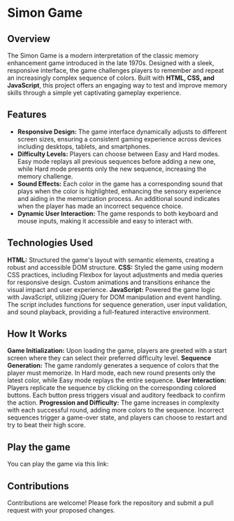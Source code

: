 # Simon Game
## Overview
The Simon Game is a modern interpretation of the classic memory enhancement game introduced in the late 1970s.
Designed with a sleek, responsive interface, the game challenges players to remember and repeat an increasingly complex sequence of colors.
Built with **HTML, CSS, and JavaScript**, this project offers an engaging way to test and improve memory skills through a simple yet captivating gameplay experience.

## Features
- **Responsive Design:** The game interface dynamically adjusts to different screen sizes, ensuring a consistent gaming experience across devices including desktops, tablets, and smartphones.
- **Difficulty Levels:** Players can choose between Easy and Hard modes. Easy mode replays all previous sequences before adding a new one, while Hard mode presents only the new sequence, increasing the memory challenge.
- **Sound Effects:** Each color in the game has a corresponding sound that plays when the color is highlighted, enhancing the sensory experience and aiding in the memorization process. An additional sound indicates when the player has made an incorrect sequence choice.
- **Dynamic User Interaction:** The game responds to both keyboard and mouse inputs, making it accessible and easy to interact with.

## Technologies Used
**HTML:** Structured the game's layout with semantic elements, creating a robust and accessible DOM structure.
**CSS:** Styled the game using modern CSS practices, including Flexbox for layout adjustments and media queries for responsive design. Custom animations and transitions enhance the visual impact and user experience.
**JavaScript:** Powered the game logic with JavaScript, utilizing jQuery for DOM manipulation and event handling. The script includes functions for sequence generation, user input validation, and sound playback, providing a full-featured interactive environment.

## How It Works
**Game Initialization:** Upon loading the game, players are greeted with a start screen where they can select their preferred difficulty level.
**Sequence Generation:** The game randomly generates a sequence of colors that the player must memorize. In Hard mode, each new round presents only the latest color, while Easy mode replays the entire sequence.
**User Interaction:** Players replicate the sequence by clicking on the corresponding colored buttons. Each button press triggers visual and auditory feedback to confirm the action.
**Progression and Difficulty:** The game increases in complexity with each successful round, adding more colors to the sequence. Incorrect sequences trigger a game-over state, and players can choose to restart and try to beat their high score.

## Play the game
You can play the game via this link:

## Contributions
Contributions are welcome! Please fork the repository and submit a pull request with your proposed changes.

